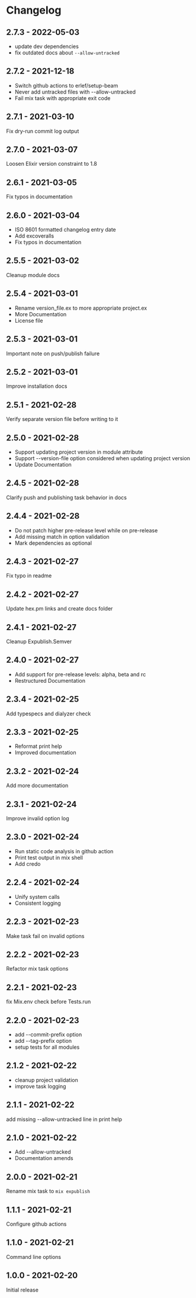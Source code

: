 # Changelog

<!-- %% CHANGELOG_ENTRIES %% -->

## 2.7.3 - 2022-05-03

- update dev dependencies
- fix outdated docs about `--allow-untracked`


## 2.7.2 - 2021-12-18

- Switch github actions to erlef/setup-beam
- Never add untracked files with --allow-untracked
- Fail mix task with appropriate exit code


## 2.7.1 - 2021-03-10

Fix dry-run commit log output


## 2.7.0 - 2021-03-07

Loosen Elixir version constraint to 1.8


## 2.6.1 - 2021-03-05

Fix typos in documentation


## 2.6.0 - 2021-03-04

- ISO 8601 formatted changelog entry date
- Add excoveralls
- Fix typos in documentation


## 2.5.5 - 2021-03-02

Cleanup module docs


## 2.5.4 - 2021-03-01

- Rename version_file.ex to more appropriate project.ex
- More Documentation
- License file


## 2.5.3 - 2021-03-01

Important note on push/publish failure


## 2.5.2 - 2021-03-01

Improve installation docs


## 2.5.1 - 2021-02-28

Verify separate version file before writing to it


## 2.5.0 - 2021-02-28

- Support updating project version in module attribute
- Support --version-file option considered when updating project version
- Update Documentation


## 2.4.5 - 2021-02-28

Clarify push and publishing task behavior in docs


## 2.4.4 - 2021-02-28

- Do not patch higher pre-release level while on pre-release
- Add missing match in option validation
- Mark dependencies as optional


## 2.4.3 - 2021-02-27

Fix typo in readme


## 2.4.2 - 2021-02-27

Update hex.pm links and create docs folder


## 2.4.1 - 2021-02-27

Cleanup Expublish.Semver


## 2.4.0 - 2021-02-27

- Add support for pre-release levels: alpha, beta and rc
- Restructured Documentation


## 2.3.4 - 2021-02-25

Add typespecs and dialyzer check


## 2.3.3 - 2021-02-25

- Reformat print help
- Improved documentation


## 2.3.2 - 2021-02-24

Add more documentation


## 2.3.1 - 2021-02-24

Improve invalid option log


## 2.3.0 - 2021-02-24

- Run static code analysis in github action
- Print test output in mix shell
- Add credo


## 2.2.4 - 2021-02-24

- Unify system calls
- Consistent logging


## 2.2.3 - 2021-02-23

Make task fail on invalid options


## 2.2.2 - 2021-02-23

Refactor mix task options


## 2.2.1 - 2021-02-23

fix Mix.env check before Tests.run


## 2.2.0 - 2021-02-23

- add --commit-prefix option
- add --tag-prefix option
- setup tests for all modules


## 2.1.2 - 2021-02-22

- cleanup project validation
- improve task logging


## 2.1.1 - 2021-02-22

add missing --allow-untracked line in print help


## 2.1.0 - 2021-02-22

- Add --allow-untracked
- Documentation amends


## 2.0.0 - 2021-02-21

Rename mix task to `mix expublish`


## 1.1.1 - 2021-02-21

Configure github actions


## 1.1.0 - 2021-02-21

Command line options


## 1.0.0 - 2021-02-20

Initial release


